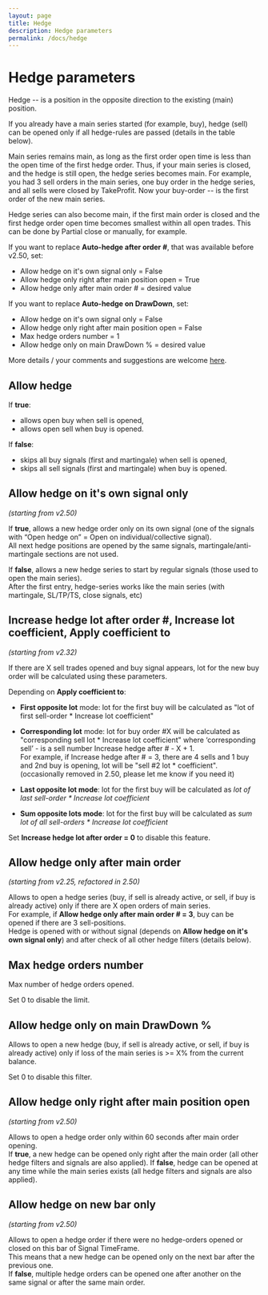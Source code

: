 ```yaml
---
layout: page
title: Hedge
description: Hedge parameters
permalink: /docs/hedge
---
```


# Hedge parameters

Hedge -- is a position in the opposite direction to the existing (main) position.

If you already have a main series started (for example, buy), hedge (sell) can be opened only if all hedge-rules are passed (details in the table below).

Main series remains main, as long as the first order open time is less than the open time of the first hedge order. Thus, if your main series is closed, and the hedge is still open, the hedge series becomes main. For example, you had 3 sell orders in the main series, one buy order in the hedge series, and all sells were closed by TakeProfit. Now your buy-order -- is the first order of the new main series.

Hedge series can also become main, if the first main order is closed and the first hedge order open time becomes smallest within all open trades. This can be done by Partial close or manually, for example.

If you want to replace **Auto-hedge after order #**, that was available before v2.50, set:
* Allow hedge on it's own signal only = False
* Allow hedge only right after main position open = True
* Allow hedge only after main order # = desired value

If you want to replace **Auto-hedge on DrawDown**, set:
* Allow hedge on it's own signal only = False
* Allow hedge only right after main position open = False
* Max hedge orders number = 1
* Allow hedge only on main DrawDown % = desired value

More details / your comments and suggestions are welcome [here](https://t.me/CommunityPowerNews/60).


## Allow hedge

If **true**:<br/>
* allows open buy when sell is opened,
* allows open sell when buy is opened.

If **false**:<br/>
* skips all buy signals (first and martingale) when sell is opened,
* skips all sell signals (first and martingale) when buy is opened.


## Allow hedge on it's own signal only

*(starting from v2.50)*

If **true**, allows a new hedge order only on its own signal (one of the signals with “Open hedge on” = Open on individual/collective signal).<br/>
All next hedge positions are opened by the same signals, martingale/anti-martingale sections are not used.

If **false**, allows a new hedge series to start by regular signals (those used to open the main series).<br/>
After the first entry, hedge-series works like the main series (with martingale, SL/TP/TS, close signals, etc)


## Increase hedge lot after order #, Increase lot coefficient, Apply coefficient to

*(starting from v2.32)*

If there are X sell trades opened and buy signal appears, lot for the new buy order will be calculated using these parameters.

Depending on **Apply coefficient to**:<br/>
* **First opposite lot** mode: lot for the first buy will be calculated as "lot of first sell-order * Increase lot coefficient"

* **Corresponding lot** mode: lot for buy order #X will be calculated as "corresponding sell lot * Increase lot coefficient" where ‘corresponding sell’ - is a sell number Increase hedge after # - X + 1.<br/>
For example, if Increase hedge after # = 3, there are 4 sells and 1 buy and 2nd buy is opening, lot will be "sell #2 lot * coefficient".
(occasionally removed in 2.50, please let me know if you need it)<br/>

* **Last opposite lot mode**: lot for the first buy will be calculated as *lot of last sell-order * Increase lot coefficient*

* **Sum opposite lots mode**: lot for the first buy will be calculated as *sum lot of all sell-orders * Increase lot coefficient*

Set **Increase hedge lot after order = 0** to disable this feature.


## Allow hedge only after main order #

*(starting from v2.25, refactored in 2.50)*

Allows to open a hedge series (buy, if sell is already active, or sell, if buy is already active) only if there are X open orders of main series.<br/>
For example, if **Allow hedge only after main order # = 3**, buy can be opened if there are 3 sell-positions.<br/>
Hedge is opened with or without signal (depends on **Allow hedge on it's own signal only**) and after check of all other hedge filters (details below).


## Max hedge orders number

Max number of hedge orders opened.

Set 0 to disable the limit.


## Allow hedge only on main DrawDown %

Allows to open a new hedge (buy, if sell is already active, or sell, if buy is already active) only if loss of the main series is >= X% from the current balance.

Set 0 to disable this filter.


## Allow hedge only right after main position open

*(starting from v2.50)*

Allows to open a hedge order only within 60 seconds after main order opening.<br/>
If **true**, a new hedge can be opened only right after the main order (all other hedge filters and signals are also applied).
If **false**, hedge can be opened at any time while the main series exists (all hedge filters and signals are also applied).


## Allow hedge on new bar only

*(starting from v2.50)*

Allows to open a hedge order if there were no hedge-orders opened or closed on this bar of Signal TimeFrame.<br/>
This means that a new hedge can be opened only on the next bar after the previous one.<br/>
If **false**, multiple hedge orders can be opened one after another on the same signal or after the same main order.


